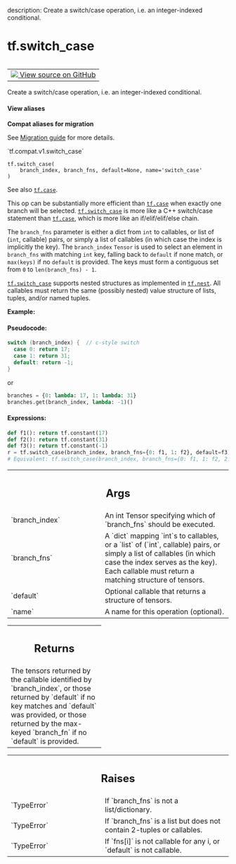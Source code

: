 description: Create a switch/case operation, i.e. an integer-indexed conditional.

<div itemscope itemtype="http://developers.google.com/ReferenceObject">
<meta itemprop="name" content="tf.switch_case" />
<meta itemprop="path" content="Stable" />
</div>

# tf.switch_case

<!-- Insert buttons and diff -->

<table class="tfo-notebook-buttons tfo-api nocontent" align="left">
<td>
  <a target="_blank" href="https://github.com/tensorflow/tensorflow/blob/r2.3/tensorflow/python/ops/control_flow_ops.py#L3543-L3616">
    <img src="https://www.tensorflow.org/images/GitHub-Mark-32px.png" />
    View source on GitHub
  </a>
</td>
</table>



Create a switch/case operation, i.e. an integer-indexed conditional.

<section class="expandable">
  <h4 class="showalways">View aliases</h4>
  <p>
<b>Compat aliases for migration</b>
<p>See
<a href="https://www.tensorflow.org/guide/migrate">Migration guide</a> for
more details.</p>
<p>`tf.compat.v1.switch_case`</p>
</p>
</section>

<pre class="devsite-click-to-copy prettyprint lang-py tfo-signature-link">
<code>tf.switch_case(
    branch_index, branch_fns, default=None, name='switch_case'
)
</code></pre>



<!-- Placeholder for "Used in" -->

See also <a href="../tf/case.md"><code>tf.case</code></a>.

This op can be substantially more efficient than <a href="../tf/case.md"><code>tf.case</code></a> when exactly one
branch will be selected. <a href="../tf/switch_case.md"><code>tf.switch_case</code></a> is more like a C++ switch/case
statement than <a href="../tf/case.md"><code>tf.case</code></a>, which is more like an if/elif/elif/else chain.

The `branch_fns` parameter is either a dict from `int` to callables, or list
of (`int`, callable) pairs, or simply a list of callables (in which case the
index is implicitly the key). The `branch_index` `Tensor` is used to select an
element in `branch_fns` with matching `int` key, falling back to `default`
if none match, or `max(keys)` if no `default` is provided. The keys must form
a contiguous set from `0` to `len(branch_fns) - 1`.

<a href="../tf/switch_case.md"><code>tf.switch_case</code></a> supports nested structures as implemented in <a href="../tf/nest.md"><code>tf.nest</code></a>. All
callables must return the same (possibly nested) value structure of lists,
tuples, and/or named tuples.

**Example:**

#### Pseudocode:



```c++
switch (branch_index) {  // c-style switch
  case 0: return 17;
  case 1: return 31;
  default: return -1;
}
```
or
```python
branches = {0: lambda: 17, 1: lambda: 31}
branches.get(branch_index, lambda: -1)()
```

#### Expressions:



```python
def f1(): return tf.constant(17)
def f2(): return tf.constant(31)
def f3(): return tf.constant(-1)
r = tf.switch_case(branch_index, branch_fns={0: f1, 1: f2}, default=f3)
# Equivalent: tf.switch_case(branch_index, branch_fns={0: f1, 1: f2, 2: f3})
```

<!-- Tabular view -->
 <table class="responsive fixed orange">
<colgroup><col width="214px"><col></colgroup>
<tr><th colspan="2"><h2 class="add-link">Args</h2></th></tr>

<tr>
<td>
`branch_index`
</td>
<td>
An int Tensor specifying which of `branch_fns` should be
executed.
</td>
</tr><tr>
<td>
`branch_fns`
</td>
<td>
A `dict` mapping `int`s to callables, or a `list` of
(`int`, callable) pairs, or simply a list of callables (in which case the
index serves as the key). Each callable must return a matching structure
of tensors.
</td>
</tr><tr>
<td>
`default`
</td>
<td>
Optional callable that returns a structure of tensors.
</td>
</tr><tr>
<td>
`name`
</td>
<td>
A name for this operation (optional).
</td>
</tr>
</table>



<!-- Tabular view -->
 <table class="responsive fixed orange">
<colgroup><col width="214px"><col></colgroup>
<tr><th colspan="2"><h2 class="add-link">Returns</h2></th></tr>
<tr class="alt">
<td colspan="2">
The tensors returned by the callable identified by `branch_index`, or those
returned by `default` if no key matches and `default` was provided, or those
returned by the max-keyed `branch_fn` if no `default` is provided.
</td>
</tr>

</table>



<!-- Tabular view -->
 <table class="responsive fixed orange">
<colgroup><col width="214px"><col></colgroup>
<tr><th colspan="2"><h2 class="add-link">Raises</h2></th></tr>

<tr>
<td>
`TypeError`
</td>
<td>
If `branch_fns` is not a list/dictionary.
</td>
</tr><tr>
<td>
`TypeError`
</td>
<td>
If `branch_fns` is a list but does not contain 2-tuples or
callables.
</td>
</tr><tr>
<td>
`TypeError`
</td>
<td>
If `fns[i]` is not callable for any i, or `default` is not
callable.
</td>
</tr>
</table>

